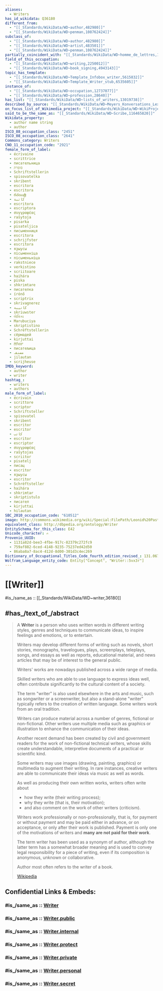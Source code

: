 ```yaml
---
aliases:
  - Writers
has_id_wikidata: Q36180
different_from:
  - "[[_Standards/WikiData/WD~author,482980]]"
  - "[[_Standards/WikiData/WD~penman,108762424]]"
subclass_of:
  - "[[_Standards/WikiData/WD~author,482980]]"
  - "[[_Standards/WikiData/WD~artist,483501]]"
  - "[[_Standards/WikiData/WD~penman,108762424]]"
partially_coincident_with: "[[_Standards/WikiData/WD~homme_de_lettres,1626130]]"
field_of_this_occupation:
  - "[[_Standards/WikiData/WD~writing,2250012]]"
  - "[[_Standards/WikiData/WD~book_signing,4943143]]"
topic_has_template:
  - "[[_Standards/WikiData/WD~Template_Infobox_writer,5615832]]"
  - "[[_Standards/WikiData/WD~Template_Writer_stub,6535605]]"
instance_of:
  - "[[_Standards/WikiData/WD~occupation,12737077]]"
  - "[[_Standards/WikiData/WD~profession,28640]]"
has_list: "[[_Standards/WikiData/WD~lists_of_writers,13019738]]"
described_by_source: "[[_Standards/WikiData/WD~Meyers_Konversations_Lexikon,_4th_edition_(1885_1890),19219752]]"
on_focus_list_of_Wikimedia_project: "[[_Standards/WikiData/WD~WikiProject_PCC_Wikidata_Pilot_University_of_Washington,98970039]]"
said_to_be_the_same_as: "[[_Standards/WikiData/WD~Scribe,116465820]]"
Wikidata_property:
  - author name string
  - author
ISCO_88_occupation_class: "2451"
ISCO_08_occupation_class: "2641"
Commons_category: Writers
CNO_11_occupation_code: "2921"
female_form_of_label:
  - écrivaine
  - scrittrice
  - писательница
  - סופרת
  - Schriftstellerin
  - spisovatelka
  - skribent
  - escritora
  - escritora
  - రచయిత్రి
  - كاتبة
  - escritora
  - escriptora
  - συγγραφέας
  - rašytoja
  - pisarka
  - pisateljica
  - письменниця
  - escritora
  - schrijfster
  - escritora
  - яҙыусы
  - пісьменніца
  - пісьменьніца
  - rakstniece
  - verkistino
  - scriitoare
  - haihára
  - piska
  - shkrimtare
  - писателка
  - írónő
  - scriptrix
  - skrivagnerez
  - كاتيبة
  - skriuwster
  - લેખિકા
  - Marubuciya
  - skriptistino
  - Schrëftstellerin
  - сёрмадей
  - kirjuttai
  - ਲੇਖਿਕਾ
  - писатељица
  - مصنفہ
  - jilautan
  - scrijheuse
IMDb_keyword:
  - author
  - writer
hashtag_:
  - writers
  - authors
male_form_of_label:
  - écrivain
  - scrittore
  - scriptor
  - Schriftsteller
  - spisovatel
  - skribent
  - escritor
  - escritor
  - كاتب
  - escritor
  - escriptor
  - συγγραφέας
  - rašytojas
  - scriitor
  - pisatelj
  - писац
  - escritor
  - яҙыусы
  - escritor
  - Schrëftsteller
  - haihára
  - shkrimtar
  - skriptistulo
  - писател
  - kirjuttai
  - hilautan
SBC_2010_occupation_code: "610512"
image: http://commons.wikimedia.org/wiki/Special:FilePath/Leonid%20Pasternak%20-%20The%20Passion%20of%20creation.jpg
equivalent_class: http://dbpedia.org/ontology/Writer
EntitySchema_for_this_class: E42
Unicode_character: ✍️
Provenio_UUID:
  - 1131a82d-bee3-4fbe-917c-82379c272fc9
  - 759af882-6ced-4148-9235-75237ed42d50
  - 86aba8a7-8ac4-412d-8d00-301d3c4ec269
Dictionary_of_Occupational_Titles_Code_fourth_edition_revised_: 131.067-046
Wolfram_Language_entity_code: Entity["Concept", "Writer::5vx3r"]
---
```


# [[Writer]] 

#is_/same_as :: [[_Standards/WikiData/WD~writer,36180]]

## #has_/text_of_/abstract 

> A **Writer** is a person who uses written words in different writing styles, genres and techniques 
> to communicate ideas, to inspire feelings and emotions, or to entertain. 
> 
> Writers may develop different forms of writing such as novels, short stories, monographs, travelogues, plays, screenplays, teleplays, songs, and essays as well as reports, educational material, 
> and news articles that may be of interest to the general public. 
> 
> Writers' works are nowadays published across a wide range of media. 
> 
> Skilled writers who are able to use language to express ideas well, 
> often contribute significantly to the cultural content of a society.
>
> The term "writer" is also used elsewhere in the arts and music, such as songwriter or a screenwriter, 
> but also a stand-alone "writer" typically refers to the creation of written language. 
> Some writers work from an oral tradition.
>
> Writers can produce material across a number of genres, fictional or non-fictional. 
> Other writers use multiple media such as graphics or illustration 
> to enhance the communication of their ideas. 
> 
> Another recent demand has been created by civil and government readers 
> for the work of non-fictional technical writers, 
> whose skills create understandable, interpretive documents of a practical or scientific kind. 
> 
> Some writers may use images (drawing, painting, graphics) 
> or multimedia to augment their writing. 
> In rare instances, creative writers are able to communicate their ideas via music as well as words.
>
> As well as producing their own written works, writers often write about 
> - how they write (their writing process); 
> - why they write (that is, their motivation); 
> - and also comment on the work of other writers (criticism). 
> 
> Writers work professionally or non-professionally, that is, for payment or without payment 
> and may be paid either in advance, or on acceptance, or only after their work is published. 
> Payment is only one of the motivations of writers and **many are not paid for their work**.
>
> The term writer has been used as a synonym of author, 
> although the latter term has a somewhat broader meaning 
> and is used to convey legal responsibility for a piece of writing, 
> even if its composition is anonymous, unknown or collaborative. 
> 
> Author most often refers to the writer of a book.
>
> [Wikipedia](https://en.wikipedia.org/wiki/Writer) 


## Confidential Links & Embeds: 

### #is_/same_as :: [Writer](/_Standards/Society/Communication/Media/Writing/Book/Writer.md) 

### #is_/same_as :: [Writer.public](/_public/Society/Communication/Media/Writing/Book/Writer.public.md) 

### #is_/same_as :: [Writer.internal](/_internal/Society/Communication/Media/Writing/Book/Writer.internal.md) 

### #is_/same_as :: [Writer.protect](/_protect/Society/Communication/Media/Writing/Book/Writer.protect.md) 

### #is_/same_as :: [Writer.private](/_private/Society/Communication/Media/Writing/Book/Writer.private.md) 

### #is_/same_as :: [Writer.personal](/_personal/Society/Communication/Media/Writing/Book/Writer.personal.md) 

### #is_/same_as :: [Writer.secret](/_secret/Society/Communication/Media/Writing/Book/Writer.secret.md)

